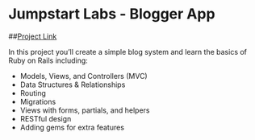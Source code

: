 # Jumpstart Labs - Blogger App

##[Project Link](http://tutorials.jumpstartlab.com/projects/blogger.html) 

In this project you’ll create a simple blog system and learn the basics of Ruby on Rails including:

* Models, Views, and Controllers (MVC)
* Data Structures & Relationships
* Routing
* Migrations
* Views with forms, partials, and helpers
* RESTful design
* Adding gems for extra features